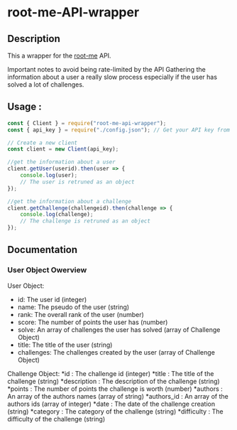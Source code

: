 # root-me-API-wrapper

## Description

This a wrapper for the [root-me](https://root-me.org) API.

Important notes to avoid being rate-limited by the API Gathering the information about a user a really slow process especially if the user has solved a lot of challenges. 

## Usage :

```javascript
const { Client } = require("root-me-api-wrapper");
const { api_key } = require("./config.json"); // Get your API key from https://www.root-me.org/?page=preferences

// Create a new client
const client = new Client(api_key);

//get the information about a user
client.getUser(userid).then(user => {
    console.log(user);
    // The user is retruned as an object
});

//get the information about a challenge
client.getChallenge(challengeid).then(challenge => {
    console.log(challenge);
    // The challenge is retruned as an object
});
```

## Documentation

### User Object Owerview

User Object:
* id: The user id (integer)
* name: The pseudo of the user (string)
* rank: The overall rank of the user (number)
* score: The number of points the user has (number)
* solve: An array of challenges the user has solved (array of Challenge Object)
* title: The title of the user (string)
* challenges: The challenges created by the user (array of Challenge Object)

Challenge Object:
*id : The challenge id (integer)
*title : The title of the challenge (string)
*description : The description of the challenge (string)
*points : The number of points the challenge is worth (number)
*authors : An array of the authors names (array of string)
*authors_id : An array of the authors ids (array of integer)
*date : The date of the challenge creation (string)
*category : The category of the challenge (string)
*difficulty : The difficulty of the challenge (string)
